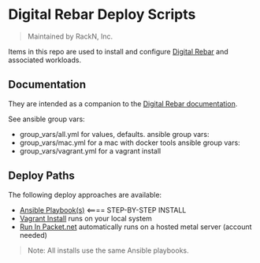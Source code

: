 # Digital Rebar Deploy Scripts

> Maintained by RackN, Inc.

Items in this repo are used to install and configure [Digital Rebar](https://digitalrebar.githib.io) and associated workloads.

## Documentation

They are intended as a companion to the [Digital Rebar documentation](https://github.com/digitalrebar/doc).

See ansible group vars:

* group_vars/all.yml for values, defaults. ansible group vars:
* group_vars/mac.yml for a mac with docker tools ansible group vars:
* group_vars/vagrant.yml for a vagrant install

## Deploy Paths

The following deploy approaches are available:

* [Ansible Playbook(s)](install_ansible.md)  <==== STEP-BY-STEP INSTALL
* [Vagrant Install](install_vagrant.md) runs on your local system
* [Run In Packet.net](run_in_packet.sh) automatically runs on a hosted metal server (account needed)

> Note: All installs use the same Ansible playbooks.
